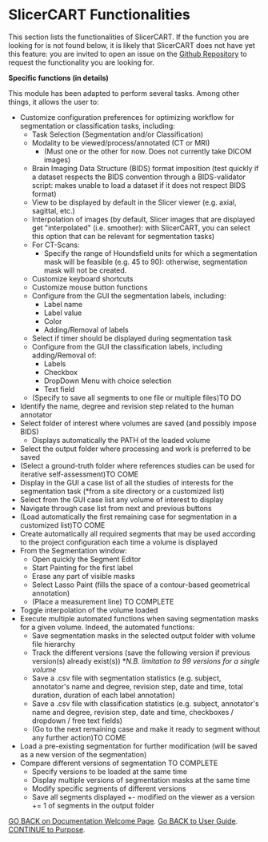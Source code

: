 # SlicerCART Functionalities

This section lists the functionalities of SlicerCART. If the function you 
are looking for is not found below, it is likely that SlicerCART does not have 
yet 
this feature: you are invited to open an issue on the [Github Repository](https://github.com/neuropoly/slicer-manual-annotation/issues) to 
request the functionality you are looking for.

**Specific functions (in details)**

This module has been adapted to perform several tasks. Among other things, it allows the user to:

* Customize configuration preferences for optimizing workflow for
  segmentation or classification tasks, including:
  * Task Selection (Segmentation and/or Classification)
  * Modality to be viewed/process/annotated (CT or MRI)
    * (Must one or the other for now. Does not currently take DICOM images)
  * Brain Imaging Data Structure (BIDS) format imposition (test quickly if a 
    dataset respects the BIDS convention through a BIDS-validator script: 
    makes unable to load a dataset if it does not respect BIDS format)
  * View to be displayed by default in the Slicer viewer (e.g. 
    axial, sagittal, etc.)
  * Interpolation of images (by default, Slicer images that are displayed 
    get "interpolated" (i.e. smoother): with SlicerCART, you can select this 
    option that can be relevant for segmentation tasks)
  * For CT-Scans:
    * Specify the range of Houndsfield units for which a segmentation mask 
      will be feasible (e.g. 45 to 90): otherwise, segmentation mask will 
      not be created.
  * Customize keyboard shortcuts
  * Customize mouse button functions
  * Configure from the GUI the segmentation labels, 
    including:
    * Label name
    * Label value
    * Color
    * Adding/Removal of labels
  * Select if timer should be displayed during segmentation task
  * Configure from the GUI the classification labels, 
    including adding/Removal of:
    * Labels 
    * Checkbox 
    * DropDown Menu with choice selection
    * Text field
  * (Specify to save all segments to one file or multiple files)TO DO
* Identify the name, degree and revision step related to the human annotator
* Select folder of interest where volumes are saved (and possibly impose BIDS)
  * Displays automatically the PATH of the loaded volume
* Select the output folder where processing and work is preferred to be saved
* (Select a ground-truth folder where references studies can be used for 
  iterative self-assessment)TO COME
* Display in the GUI a case list of all the studies of interests for the segmentation task (*from a site directory or a customized list)
* Select from the GUI case list any volume of interest to display
* Navigate through case list from next and previous buttons
* (Load automatically the first remaining case for segmentation in a 
  customized list)TO COME
* Create automatically all required segments that may be used according to the project configuration each time a volume is displayed
* From the Segmentation window:
  * Open quickly the Segment Editor
  * Start Painting for the first label
  * Erase any part of visible masks
  * Select Lasso Paint (fills the space of a contour-based geometrical 
    annotation)
  * (Place a measurement line) TO COMPLETE
* Toggle interpolation of the volume loaded
* Execute multiple automated functions when saving segmentation masks for a given volume. Indeed, the automated functions:
  * Save segmentation masks in the selected output folder with volume file hierarchy
  * Track the different versions (save the following version if previous version(s) already exist(s)) **N.B. limitation to 99 versions for a single volume*
  * Save a .csv file with segmentation statistics (e.g. subject, annotator's name and degree, revision step, date and time, total duration, duration of each label annotation)
  * Save a .csv file with classification statistics (e.g. subject, annotator's name and degree, revision step, date and time, checkboxes / dropdown / free text fields)
  * (Go to the next remaining case and make it ready to segment without any 
    further action)TO COME
* Load a pre-existing segmentation for further modification (will be saved as a new version of the segmentation)
* Compare different versions of segmentation TO COMPLETE
  * Specify versions to be loaded at the same time
  * Display multiple versions of segmentation masks at the same time
  * Modify specific segments of different versions
  * Save all segments displayed +- modified on the viewer as a version += 1 
    of segments in the output folder

[GO BACK on Documentation Welcome Page](welcome.md).
[Go BACK to User Guide](userguide.md).
[CONTINUE to Purpose](purpose.md). 